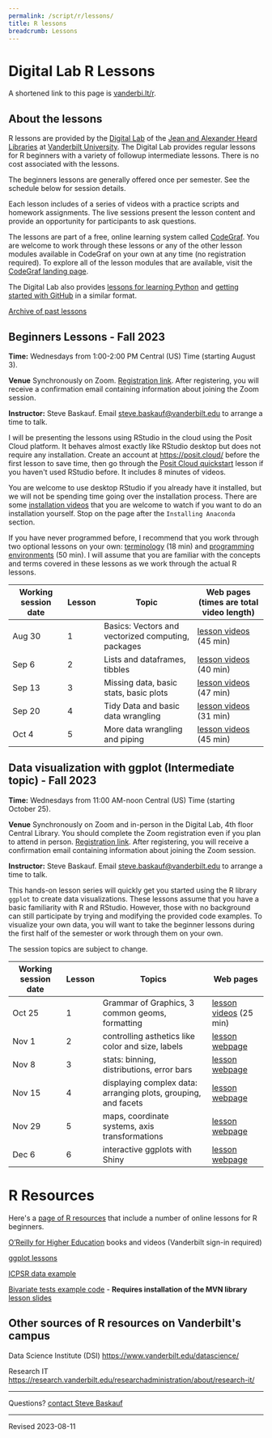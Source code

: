 ```yaml
---
permalink: /script/r/lessons/
title: R lessons
breadcrumb: Lessons
---
```


# Digital Lab R Lessons

A shortened link to this page is [vanderbi.lt/r](http://vanderbi.lt/r).

## About the lessons

R lessons are provided by the [Digital Lab](https://www.library.vanderbilt.edu/digital-lab/) of the [Jean and Alexander Heard Libraries](https://www.library.vanderbilt.edu/) at [Vanderbilt University](https://www.vanderbilt.edu/).  The Digital Lab provides regular lessons for R beginners with a variety of followup intermediate lessons.  There is no cost associated with the lessons.

The beginners lessons are generally offered once per semester.  See the schedule below for session details.  

Each lesson includes of a series of videos with a practice scripts and homework assignments. The live sessions present the lesson content and provide an opportunity for participants to ask questions. 

The lessons are part of a free, online learning system called [CodeGraf](../../codegraf). You are welcome to work through these lessons or any of the other lesson modules available in CodeGraf on your own at any time (no registration required). To explore all of the lesson modules that are available, visit the [CodeGraf landing page](../../codegraf). 

The Digital Lab also provides [lessons for learning Python](http://vanderbi.lt/py) and [getting started with GitHub](http://vanderbi.lt/github) in a similar format.

[Archive of past lessons](../archive/)


## Beginners Lessons - Fall 2023

**Time:** Wednesdays from 1:00-2:00 PM Central (US) Time (starting August 3). 

**Venue** Synchronously on Zoom. [Registration link](https://vanderbilt.zoom.us/meeting/register/). After registering, you will receive a confirmation email containing information about joining the Zoom session.

**Instructor:** Steve Baskauf. Email [steve.baskauf@vanderbilt.edu](mailto:steve.baskauf@vanderbilt.edu) to arrange a time to talk.

I will be presenting the lessons using RStudio in the cloud using the Posit Cloud platform. It behaves almost exactly like RStudio desktop but does not require any installation. Create an account at <https://posit.cloud/> before the first lesson to save time, then go through the [Posit Cloud quickstart](../../codegraf/003b/) lesson if you haven't used RStudio before. It includes 8 minutes of videos.

You are welcome to use desktop RStudio if you already have it installed, but we will not be spending time going over the installation process. There are some [installation videos](../../codegraf/003/) that you are welcome to watch if you want to do an installation yourself. Stop on the page after the `Installing Anaconda` section.

If you have never programmed before, I recommend that you work through two optional lessons on your own: [terminology](../../codegraf/001/) (18 min) and [programming environments](../../codegraf/002/) (50 min). I will assume that you are familiar with the concepts and terms covered in these lessons as we work through the actual R lessons.

| Working session date | Lesson | Topic | Web pages (times are total video length) |
|---|---|---|---|
| Aug 30 | 1 | Basics: Vectors and vectorized computing, packages | [lesson videos](../../codegraf/011/) (45 min) |
| Sep 6 | 2 | Lists and dataframes, tibbles | [lesson videos](../../codegraf/012/) (40 min) |
| Sep 13 | 3 | Missing data, basic stats, basic plots | [lesson videos](../../codegraf/013/) (47 min) |
| Sep 20 | 4 | Tidy Data and basic data wrangling | [lesson videos](../../codegraf/014a/) (31 min) |
| Oct 4 | 5 | More data wrangling and piping | [lesson videos](../../codegraf/014b/) (45 min)  |

## Data visualization with ggplot (Intermediate topic) - Fall 2023

**Time:** Wednesdays from 11:00 AM-noon Central (US) Time (starting October 25). 

**Venue** Synchronously  on Zoom and in-person in the Digital Lab, 4th floor Central Library. You should complete the Zoom registration even if you plan to attend in person. [Registration link](https://vanderbilt.zoom.us/meeting/register/). After registering, you will receive a confirmation email containing information about joining the Zoom session.

**Instructor:** Steve Baskauf. Email [steve.baskauf@vanderbilt.edu](mailto:steve.baskauf@vanderbilt.edu) to arrange a time to talk.

This hands-on lesson series will quickly get you started using the R library `ggplot` to create data visualizations. These lessons assume that you have a basic familiarity with R and RStudio. However, those with no background can still participate by trying and modifying the provided code examples. To visualize your own data, you will want to take the beginner lessons during the first half of the semester or work through them on your own.

The session topics are subject to change.

| Working session date | Lesson | Topics | Web pages |
|---|---|---|---|
| Oct 25 | 1 | Grammar of Graphics, 3 common geoms, formatting | [lesson videos](../../codegraf/032/) (25 min) |
| Nov 1 | 2 | controlling asthetics like color and size, labels | [lesson webpage](../../codegraf/033/) |
| Nov 8 | 3 | stats: binning, distributions, error bars | [lesson webpage](../../codegraf/034/) |
| Nov 15 | 4 | displaying complex data: arranging plots, grouping, and facets | [lesson webpage](../../codegraf/035/) |
| Nov 29 | 5 | maps, coordinate systems, axis transformations | [lesson webpage](../../codegraf/036/)  |
| Dec 6 | 6 | interactive ggplots with Shiny | [lesson webpage](../../codegraf/037/)  |


# R Resources

Here's a [page of R resources](../) that include a number of online lessons for R beginners.

[O’Reilly for Higher Education](http://www.library.vanderbilt.edu/eres?id=1676) books and videos (Vanderbilt sign-in required)

[ggplot lessons](../archive/#introduction-to-data-visualization-with-ggplot-intermediate-topic---fall-2021)

[ICPSR data example](../nlsaah/)

[Bivariate tests example code](https://github.com/HeardLibrary/digital-scholarship/blob/master/code/r/bivariate_tests_assumptions.R) - **Requires installation of the MVN library** [lesson slides](../presentations/bivariate-analysis.pdf)

## Other sources of R resources on Vanderbilt's campus

Data Science Institute (DSI) <https://www.vanderbilt.edu/datascience/>

Research IT <https://research.vanderbilt.edu/researchadministration/about/research-it/>





--------------------

Questions? [contact Steve Baskauf](mailto:steve.baskauf@vanderbilt.edu)

----
Revised 2023-08-11
